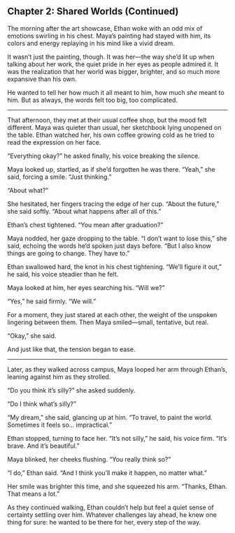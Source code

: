 ## Chapter 2: Shared Worlds (Continued)  

The morning after the art showcase, Ethan woke with an odd mix of emotions swirling in his chest. Maya’s painting had stayed with him, its colors and energy replaying in his mind like a vivid dream.  

It wasn’t just the painting, though. It was her—the way she’d lit up when talking about her work, the quiet pride in her eyes as people admired it. It was the realization that her world was bigger, brighter, and so much more expansive than his own.  

He wanted to tell her how much it all meant to him, how much *she* meant to him. But as always, the words felt too big, too complicated.  

---

That afternoon, they met at their usual coffee shop, but the mood felt different. Maya was quieter than usual, her sketchbook lying unopened on the table. Ethan watched her, his own coffee growing cold as he tried to read the expression on her face.  

“Everything okay?” he asked finally, his voice breaking the silence.  

Maya looked up, startled, as if she’d forgotten he was there. “Yeah,” she said, forcing a smile. “Just thinking.”  

“About what?”  

She hesitated, her fingers tracing the edge of her cup. “About the future,” she said softly. “About what happens after all of this.”  

Ethan’s chest tightened. “You mean after graduation?”  

Maya nodded, her gaze dropping to the table. “I don’t want to lose this,” she said, echoing the words he’d spoken just days before. “But I also know things are going to change. They have to.”  

Ethan swallowed hard, the knot in his chest tightening. “We’ll figure it out,” he said, his voice steadier than he felt.  

Maya looked at him, her eyes searching his. “Will we?”  

“Yes,” he said firmly. “We will.”  

For a moment, they just stared at each other, the weight of the unspoken lingering between them. Then Maya smiled—small, tentative, but real.  

“Okay,” she said.  

And just like that, the tension began to ease.  

---

Later, as they walked across campus, Maya looped her arm through Ethan’s, leaning against him as they strolled.  

“Do you think it’s silly?” she asked suddenly.  

“Do I think what’s silly?”  

“My dream,” she said, glancing up at him. “To travel, to paint the world. Sometimes it feels so… impractical.”  

Ethan stopped, turning to face her. “It’s not silly,” he said, his voice firm. “It’s brave. And it’s beautiful.”  

Maya blinked, her cheeks flushing. “You really think so?”  

“I do,” Ethan said. “And I think you’ll make it happen, no matter what.”  

Her smile was brighter this time, and she squeezed his arm. “Thanks, Ethan. That means a lot.”  

As they continued walking, Ethan couldn’t help but feel a quiet sense of certainty settling over him. Whatever challenges lay ahead, he knew one thing for sure: he wanted to be there for her, every step of the way.  

